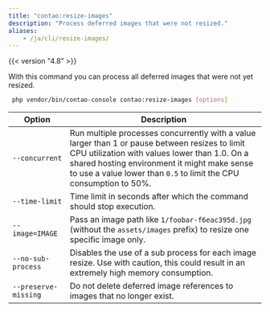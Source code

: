 ```yaml
---
title: "contao:resize-images"
description: "Process deferred images that were not resized."
aliases:
    - /ja/cli/resize-images/
---
```



{{< version "4.8" >}}

With this command you can process all deferred images that were not yet resized.

```bash
 php vendor/bin/contao-console contao:resize-images [options]
```

| Option             | Description |
|--------------------|-------------|
| `--concurrent`     | Run multiple processes concurrently with a value larger than 1 or pause between resizes to limit CPU utilization with values lower than 1.0. On a shared hosting environment it might make sense to use a value lower than `0.5` to limit the CPU consumption to 50%.|
| `--time-limit`     | Time limit in seconds after which the command should stop execution.|
| `--image=IMAGE`    | Pass an image path like `1/foobar-f6eac395d.jpg` (without the `assets/images` prefix) to resize one specific image only.|
| `--no-sub-process` | Disables the use of a sub process for each image resize. Use with caution, this could result in an extremely high memory consumption.|
| `--preserve-missing` | Do not delete deferred image references to images that no longer exist. |

